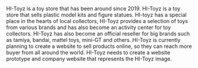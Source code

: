 HI-Toyz is a toy store that has been around since 2019. HI-Toyz is a toy store that sells plastic model kits and figure statues. HI-toyz has a special place in the hearts of local collectors, HI-Toyz provides a selection of toys from various brands and has also become an activity center for toy collectors. HI-Toyz has also become an official reseller for big brands such as tamiya, bandai, mattel toys, mini-GT and others.
HI-Toyz is currently planning to create a website to sell products online, so they can reach more buyer from all around the world. HI-Toyz needs to create a website prototype and company website that represents the HI-Toyz image. 
